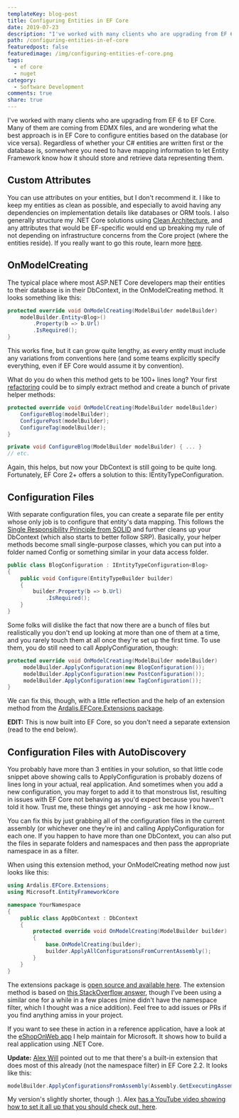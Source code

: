 ```yaml
---
templateKey: blog-post
title: Configuring Entities in EF Core
date: 2019-07-23
description: "I've worked with many clients who are upgrading from EF 6 to EF Core. Many of them are coming from EDMX files, and are wondering what the best approach is in EF Core to configure entities based on the database (or vice versa). Regardless of whether your C# entities are written first or the database is, somewhere you need to have mapping information to let Entity Framework know how it should store and retrieve data representing them."
path: /configuring-entities-in-ef-core
featuredpost: false
featuredimage: /img/configuring-entities-ef-core.png
tags:
  - ef core 
  - nuget
category:
  - Software Development
comments: true
share: true
---
```

 
I've worked with many clients who are upgrading from EF 6 to EF Core. Many of them are coming from EDMX files, and are wondering what the best approach is in EF Core to configure entities based on the database (or vice versa). Regardless of whether your C# entities are written first or the database is, somewhere you need to have mapping information to let Entity Framework know how it should store and retrieve data representing them.

## Custom Attributes

You can use attributes on your entities, but I don't recommend it. I like to keep my entities as clean as possible, and especially to avoid having any dependencies on implementation details like databases or ORM tools. I also generally structure my .NET Core solutions using [Clean Architecture](https://github.com/ardalis/CleanArchitecture), and any attributes that would be EF-specific would end up breaking my rule of not depending on infrastructure concerns from the Core project (where the entities reside). If you really want to go this route, learn more [here](https://docs.microsoft.com/en-us/ef/core/modeling/relational/columns).

## OnModelCreating

The typical place where most ASP.NET Core developers map their entities to their database is in their DbContext, in the OnModelCreating method. It looks something like this:

```csharp
protected override void OnModelCreating(ModelBuilder modelBuilder)         {             
    modelBuilder.Entity<Blog>()
        .Property(b => b.Url)
        .IsRequired();
} 
```

This works fine, but it can grow quite lengthy, as every entity must include any variations from conventions here (and some teams explicitly specify everything, even if EF Core would assume it by convention).

What do you do when this method gets to be 100+ lines long? Your first [refactoring](https://www.pluralsight.com/courses/refactoring-fundamentals) could be to simply extract method and create a bunch of private helper methods:

```csharp
protected override void OnModelCreating(ModelBuilder modelBuilder)         {
    ConfigureBlog(modelBuilder);
    ConfigurePost(modelBuilder);
    ConfigureTag(modelBuilder);
}

private void ConfigureBlog(ModelBuilder modelBuilder) { ... }
// etc. 
``` 

Again, this helps, but now your DbContext is still going to be quite long. Fortunately, EF Core 2+ offers a solution to this: IEntityTypeConfiguration<TEntity>.

## Configuration Files

With separate configuration files, you can create a separate file per entity whose only job is to configure that entity's data mapping. This follows the [Single Responsibility Principle from SOLID](https://www.pluralsight.com/courses/csharp-solid-principles) and further cleans up your DbContext (which also starts to better follow SRP). Basically, your helper methods become small single-purpose classes, which you can put into a folder named Config or something similar in your data access folder.

```csharp
public class BlogConfiguration : IEntityTypeConfiguration<Blog>
{
    public void Configure(EntityTypeBuilder builder)
    {
        builder.Property(b => b.Url)
            .IsRequired();
    }
}
```

Some folks will dislike the fact that now there are a bunch of files but realistically you don't end up looking at more than one of them at a time, and you rarely touch them at all once they're set up the first time. To use them, you do still need to call ApplyConfiguration, though:

```csharp
protected override void OnModelCreating(ModelBuilder modelBuilder)         {
     modelBuilder.ApplyConfiguration(new BlogConfiguration());
     modelBuilder.ApplyConfiguration(new PostConfiguration());
     modelBuilder.ApplyConfiguration(new TagConfiguration());
}
```

We can fix this, though, with a little reflection and the help of an extension method from the [Ardalis.EFCore.Extensions package](https://www.nuget.org/packages/Ardalis.EFCore.Extensions/).

**EDIT:** This is now built into EF Core, so you don't need a separate extension (read to the end below).

## Configuration Files with AutoDiscovery

You probably have more than 3 entities in your solution, so that little code snippet above showing calls to ApplyConfiguration is probably dozens of lines long in your actual, real application. And sometimes when you add a new configuration, you may forget to add it to that monstrous list, resulting in issues with EF Core not behaving as you'd expect because you haven't told it how. Trust me, these things get annoying - ask me how I know...

You can fix this by just grabbing all of the configuration files in the current assembly (or whichever one they're in) and calling ApplyConfiguration for each one. If you happen to have more than one DbContext, you can also put the files in separate folders and namespaces and then pass the appropriate namespace in as a filter.

When using this extension method, your OnModelCreating method now just looks like this:

```csharp
using Ardalis.EFCore.Extensions;
using Microsoft.EntityFrameworkCore

namespace YourNamespace
{
    public class AppDbContext : DbContext
    {
        protected override void OnModelCreating(ModelBuilder builder)
        {
            base.OnModelCreating(builder);
            builder.ApplyAllConfigurationsFromCurrentAssembly();
        }
    }
}
```

The extensions package is [open source and available here](https://github.com/ardalis/EFCore.Extensions). The extension method is based on [this StackOverflow answer](https://stackoverflow.com/questions/47013752/bulk-register-ientitytypeconfiguration-entity-framework-core/47263024#47263024), though I've been using a similar one for a while in a few places (mine didn't have the namespace filter, which I thought was a nice addition). Feel free to add issues or PRs if you find anything amiss in your project.

If you want to see these in action in a reference application, have a look at the [eShopOnWeb app](https://github.com/dotnet-architecture/eShopOnWeb) I help maintain for Microsoft. It shows how to build a real application using .NET Core.

**Update:** [Alex Will](https://twitter.com/alwill_dotnet) pointed out to me that there's a built-in extension that does most of this already (not the namespace filter) in EF Core 2.2. It looks like this:

```csharp
modelBuilder.ApplyConfigurationsFromAssembly(Assembly.GetExecutingAssembly);
```

My version's slightly shorter, though :). Alex [has a YouTube video showing how to set it all up that you should check out, here](https://www.youtube.com/watch?v=M0_hEnDXSo4).
